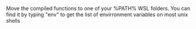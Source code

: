 Move the compiled functions to one of your %PATH% WSL folders.
You can find it by typing "env" to get the list of envirronment variables on most unix shells
